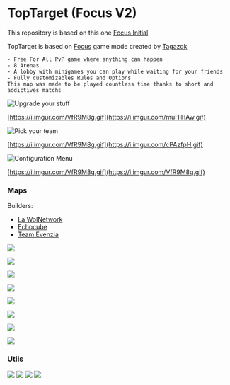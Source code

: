 # TopTarget (Focus V2)

This repository is based on this one [Focus Initial](https://github.com/MrSweeter/Focus)

TopTarget is based on [Focus](https://youtu.be/HGEmRbopm10) game mode created by [Tagazok](https://www.youtube.com/user/Tagazok59Videos)
```
- Free For All PvP game where anything can happen
- 8 Arenas
- A lobby with minigames you can play while waiting for your friends
- Fully customizables Rules and Options
This map was made to be played countless time thanks to short and addictives matchs 
```

![Upgrade your stuff](https://i.imgur.com/muHiHAw.gif)

[https://i.imgur.com/VfR9M8g.gif](https://i.imgur.com/muHiHAw.gif)

![Pick your team](https://i.imgur.com/cPAzfpH.gif)

[https://i.imgur.com/VfR9M8g.gif](https://i.imgur.com/cPAzfpH.gif)

![Configuration Menu](https://i.imgur.com/VfR9M8g.gif) 

[https://i.imgur.com/VfR9M8g.gif](https://i.imgur.com/VfR9M8g.gif)


### Maps

Builders:
- [La WolNetwork](https://www.youtube.com/user/WolNetwork)
- [Echocube](http://www.echocube.in/)
- [Team Evenzia](https://teamevenzia.wixsite.com/teamevenzia)

![](https://i.imgur.com/tww6v75.png)

![](https://i.imgur.com/YGrUIgK.png)

![](https://i.imgur.com/MGYCmyC.png)

![](https://i.imgur.com/QmU0sGR.png)

![](https://i.imgur.com/OB8AYBc.png)

![](https://i.imgur.com/f9q0l2G.png)

![](https://i.imgur.com/HTURMcW.png)

![](https://i.imgur.com/yGTD24d.png)

### Utils

![](https://i.imgur.com/S52kybK.png)
![](https://i.imgur.com/h8uj4B1.png)
![](https://i.imgur.com/BYAAnaE.png)
![](https://i.imgur.com/l2XyhCI.png)
